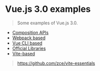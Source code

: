# Vue.js 3.0 examples

> Some examples of Vue.js 3.0.

- [Composition APIs](01-composition-apis)
- [Webpack based](02-webpack-based)
- [Vue CLI based](03-vue-cli-based)
- [Official Libraries](04-official-libraries)
- [Vite-based](05-vite-based)

> https://github.com/zce/vite-essentials
